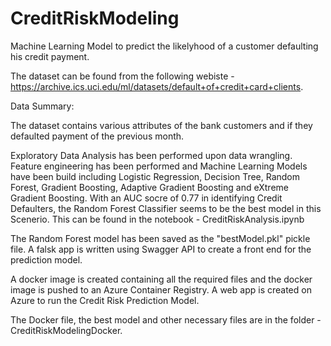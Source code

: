 # CreditRiskModeling

Machine Learning Model to predict the likelyhood of a customer defaulting his credit payment.

The dataset can be found from the following webiste - https://archive.ics.uci.edu/ml/datasets/default+of+credit+card+clients.

Data Summary:

The dataset contains various attributes of the bank customers and if they defaulted payment of the previous month. 

Exploratory Data Analysis has been performed upon data wrangling. Feature engineering has been performed and Machine Learning Models have been build including Logistic Regression, Decision Tree, Random Forest, Gradient Boosting, Adaptive Gradient Boosting and eXtreme Gradient Boosting. With an AUC socre of 0.77 in identifying Credit Defaulters, the Random Forest Classifier seems to be the best model in this Scenerio. This can be found in the notebook - CreditRiskAnalysis.ipynb

The Random Forest model has been saved as the "bestModel.pkl" pickle file. A falsk app is written using Swagger API to create a front end for the prediction model.   

A docker image is created containing all the required files and the docker image is pushed to an Azure Container Registry. A web app is created on Azure to run the Credit Risk Prediction Model.

The Docker file, the best model and other necessary files are in the folder - CreditRiskModelingDocker.